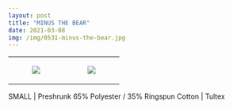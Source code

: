 ```yaml
---
layout: post
title: "MINUS THE BEAR"
date: 2021-03-08
img: /img/0531-minus-the-bear.jpg
---
```




<table style="width:100%;"><tr><td style="vertical-align:top;">
      <figure class="tmblr-full" data-orig-height="2048" data-orig-width="1365" data-orig-src="https://concertshirts.netlify.app/shirts/0531/0531-01.jpg"><img src="https://64.media.tumblr.com/1d80f830f31c48b806a895f3cef4e474/93c004f46a3bdfde-c2/s540x810/176c8b2954223223d180c181b022b53633759ca6.jpg" data-orig-height="2048" data-orig-width="1365" data-orig-src="https://concertshirts.netlify.app/shirts/0531/0531-01.jpg"/></figure></td>
    <td style="vertical-align:top;">
      <figure class="tmblr-full" data-orig-height="2048" data-orig-width="1365" data-orig-src="https://concertshirts.netlify.app/shirts/0531/0531-02.jpg"><img src="https://64.media.tumblr.com/fb4ac3ae25aa41d3321b7f1fb796dbd8/93c004f46a3bdfde-fd/s540x810/a5e5a66847ebf424c3d23100fbd7015a2b9ae564.jpg" data-orig-height="2048" data-orig-width="1365" data-orig-src="https://concertshirts.netlify.app/shirts/0531/0531-02.jpg"/></figure></td>
  </tr></table><p>
  SMALL | Preshrunk 65% Polyester / 35% Ringspun Cotton | Tultex
</p>
